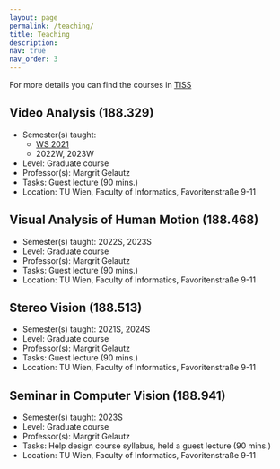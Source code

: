 ```yaml
---
layout: page
permalink: /teaching/
title: Teaching
description: 
nav: true
nav_order: 3
---
```

For more details you can find the courses in [TISS](https://tiss.tuwien.ac.at/)

## Video Analysis (188.329) ##
- Semester(s) taught: 
  - <a href="{{ StereoVision_SS24_Gastvortrag_TUWEL.pdf | prepend: '/assets/pdf/' | relative_url }}" class="btn btn-sm z-depth-0" role="button">WS 2021</a> 
  - 2022W, 2023W
- Level: Graduate course
- Professor(s): Margrit Gelautz
- Tasks: Guest lecture (90 mins.)
- Location: TU Wien, Faculty of Informatics, Favoritenstraße 9-11

## Visual Analysis of Human Motion (188.468) ##
- Semester(s) taught: 2022S, 2023S
- Level: Graduate course
- Professor(s): Margrit Gelautz
- Tasks: Guest lecture (90 mins.)
- Location: TU Wien, Faculty of Informatics, Favoritenstraße 9-11

## Stereo Vision (188.513) ##
- Semester(s) taught: 2021S, 2024S
- Level: Graduate course
- Professor(s): Margrit Gelautz
- Tasks: Guest lecture (90 mins.)
- Location: TU Wien, Faculty of Informatics, Favoritenstraße 9-11

## Seminar in Computer Vision (188.941) ##
- Semester(s) taught: 2023S
- Level: Graduate course
- Professor(s): Margrit Gelautz
- Tasks: Help design course syllabus, held a guest lecture (90 mins.)
- Location: TU Wien, Faculty of Informatics, Favoritenstraße 9-11